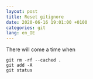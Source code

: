```yaml
---
layout: post
title: Reset gitignore
date: 2020-06-16 19:01:00 +0100
categories: git
lang: en_IE
---
```


There will come a time when


```
git rm -rf --cached .
git add -A
git status
```
